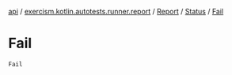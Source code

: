 [api](../../../index.md) / [exercism.kotlin.autotests.runner.report](../../index.md) / [Report](../index.md) / [Status](index.md) / [Fail](./-fail.md)

# Fail

`Fail`